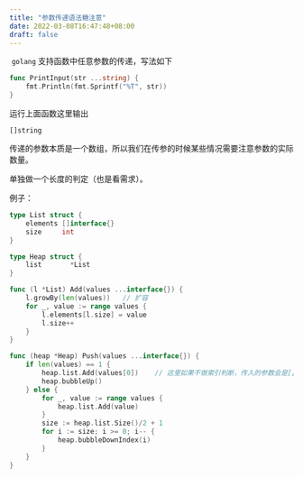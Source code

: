 ```yaml
---
title: "参数传递语法糖注意"
date: 2022-03-08T16:47:48+08:00
draft: false
---
```




​	`golang` 支持函数中任意参数的传递，写法如下

```go
func PrintInput(str ...string) {
	fmt.Println(fmt.Sprintf("%T", str))
}
```

运行上面函数这里输出

```
[]string
```

传递的参数本质是一个数组，所以我们在传参的时候某些情况需要注意参数的实际数量。

单独做一个长度的判定（也是看需求）。

例子：

```go
type List struct {
	elements []interface{}
	size     int
}

type Heap struct {
	list       *List
}

func (l *List) Add(values ...interface{}) {
	l.growBy(len(values))	// 扩容
	for _, value := range values {
		l.elements[l.size] = value
		l.size++
	}
}

func (heap *Heap) Push(values ...interface{}) {
	if len(values) == 1 {
		heap.list.Add(values[0])	// 这里如果不做索引判断，传入的参数会是[]interface，后面的类型推断（断言）将会报错
		heap.bubbleUp()
	} else {
		for _, value := range values {
			heap.list.Add(value)	
		}
		size := heap.list.Size()/2 + 1
		for i := size; i >= 0; i-- {
			heap.bubbleDownIndex(i)
		}
	}
}
```

